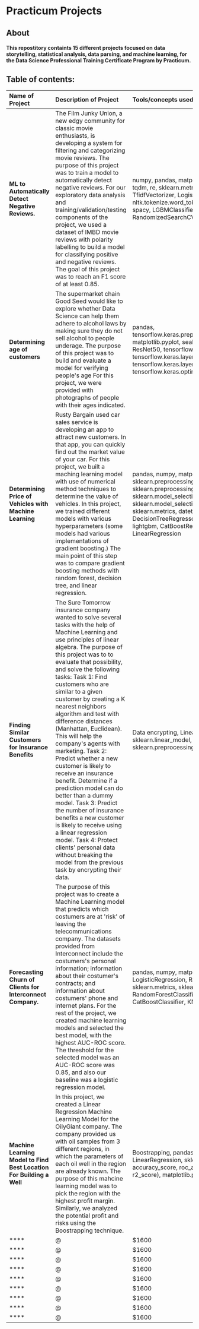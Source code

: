 # Practicum Projects

## About
#### This repostitory containts 15 different projects focused on data storytelling, statistical analysis, data parsing, and machine learning, for the Data Science Professional Training Certificate Program by Practicum. 

## Table of contents:

| **Name of Project**  | **Description of Project**  | **Tools/concepts used** | **Link to Project** | 
| :------------ |:---------------| :-----|  :----------|
| **ML to Automatically Detect Negative Reviews.**    | The Film Junky Union, a new edgy community for classic movie enthusiasts, is developing a system for filtering and categorizing movie reviews. The purpose of this project was to train a model to automatically detect negative reviews. For our exploratory data analysis and training/validation/testing components of the project, we used a dataset of IMBD movie reviews with polarity labelling to build a model for classifying positive and negative reviews. The goal of this project was to reach an F1 score of at least 0.85. | numpy, pandas, matplotlib, matplotlib.pyplot, seaborn, tqdm, re, sklearn.metrics, DummyClassifier, nltk, TfidfVectorizer, LogisticRegression, nltk.corpus.stopwords, nltk.tokenize.word_tokenize, nltk.stem.WordNetLemmatizer, spacy, LGBMClassifier, GridSearchCV, RandomizedSearchCV, torch, transformers.BERT |[Link](https://github.com/jmorenoflores/practicum_projects/tree/main/machine_learning/detecting_negative_reviews_project)|
| **Determining age of customers**   | The supermarket chain Good Seed would like to explore whether Data Science can help them adhere to alcohol laws by making sure they do not sell alcohol to people underage. The purpose of this project was to build and evaluate a model for verifying people's age For this project, we were provided with photographs of people with their ages indicated. | pandas, tensorflow.keras.preprocessing.image.ImageDataGenerator, matplotlib.pyplot, seaborn, PIL.Image, tensorflow, ResNet50, tensorflow.keras.models.Sequential, tensorflow.keras.layers.GlobalAveragePooling2D, tensorflow.keras.layers(Dense, Dropout, Flatten), tensorflow.keras.optimizers.Adam, inspect | [Link](https://github.com/jmorenoflores/practicum_projects/tree/main/machine_learning/determining_age_of_customers_project) |
| **Determining Price of Vehicles with Machine Learning**    | Rusty Bargain used car sales service is developing an app to attract new customers. In that app, you can quickly find out the market value of your car. For this project, we built a maching learning model with use of numerical method techniques to determine the value of vehicles. In this project, we trained different models with various hyperparameters (some models had various implementations of gradient boosting.) The main point of this step was to compare gradient boosting methods with random forest, decision tree, and linear regression.| pandas, numpy, matplotlib.pyplot, sklearn.preprocessing.OrdinalEncoder, sklearn.preprocessing.StandardScaler, LGBMRegressor, sklearn.model_selection.GridSearchCV,, sklearn.model_selection.RandomizedSearchCV, sklearn.metrics, datetime, RandomForestRegressor, DecisionTreeRegressor, sklearn.metrics.make_scorer, lightgbm, CatBoostRegressor, XGBRegressor, LinearRegression |[Link](https://github.com/jmorenoflores/practicum_projects/tree/main/machine_learning/determining_price_of_vehicles_project)|
| **Finding Similar Customers for Insurance Benefits**    | The Sure Tomorrow insurance company wanted to solve several tasks with the help of Machine Learning and use principles of linear algebra. The purpose of this project was to to evaluate that possibility, and solve the following tasks: Task 1: Find customers who are similar to a given customer by creating a K nearest neighbors algorithm and test with difference distances (Manhattan, Euclidean). This will help the company's agents with marketing. Task 2: Predict whether a new customer is likely to receive an insurance benefit. Determine if a prediction model can do better than a dummy model. Task 3: Predict the number of insurance benefits a new customer is likely to receive using a linear regression model. Task 4: Protect clients' personal data without breaking the model from the previous task by encrypting their data.| Data encrypting, Linear Algebra, numpy, pandas, seaborn, sklearn.linear_model, sklearn.metric, KNeighborsClassifier, sklearn.preprocessing, matplotlib.pyplot|  [Link](https://github.com/jmorenoflores/practicum_projects/tree/main/machine_learning/finding_similar_customers_for_insurance_benefits_project)|
| **Forecasting Churn of Clients for Interconnect Company.**    | The purpose of this project was to create a Machine Learning model that predicts which costumers are at 'risk' of leaving the telecommunications company. The datasets provided from Interconnect include the costumers's personal information; information about their costumer's contracts; and information about costumers' phone and internet plans. For the rest of the project, we created machine learning models and selected the best model, with the highest AUC-ROC score. The threshold for the selected model was an AUC-ROC score was 0.85, and also our baseline was a logistic regression model. |pandas, numpy, matplotlib.pyplot, seaborn, LogisticRegression, RandomizedSearchCV, GridSearchCV, sklearn.metrics, sklearn.utils.shuffle, RandomForestClassifier, StandardScaler, OrdinalEncoder, CatBoostClassifier, KNeighborsClassifier | [Link](https://github.com/jmorenoflores/practicum_projects/tree/main/machine_learning/forecasting_churn_of_customers_for_telecommunications_company_project)|
| **Machine Learning Model to Find Best Location For Building a Well**    | In this project, we created a Linear Regression Machine Learning Model for the OilyGiant company. The company provided us with oil samples from 3 different regions, in which the parameters of each oil well in the region are already known. The purpose of this mahcine learning model was to pick the region with the highest profit margin. Similarly, we analyzed the potential profit and risks using the Boostrapping technique. | Boostrapping, pandas, numpy, sklearn.model_selection, LinearRegression, sklearn.metrics (f1_score, roc_curve, accuracy_score, roc_auc_score, mean_squared_error, r2_score), matplotlib.pyplot, scipy.stats | [Link](https://github.com/jmorenoflores/practicum_projects/tree/main/machine_learning/locating_region_to_build_wells_project)|
| ****    | @ | $1600 |   jsjsjs|
| ****    | @ | $1600 |   jsjsjs|
| ****    | @ | $1600 |   jsjsjs|
| ****    | @ | $1600 |   jsjsjs|
| ****    | @ | $1600 |   jsjsjs|
| ****    | @ | $1600 |   jsjsjs|
| ****    | @ | $1600 |   jsjsjs|
| ****    | @ | $1600 |   jsjsjs|
| ****    | @ | $1600 |   jsjsjs|


